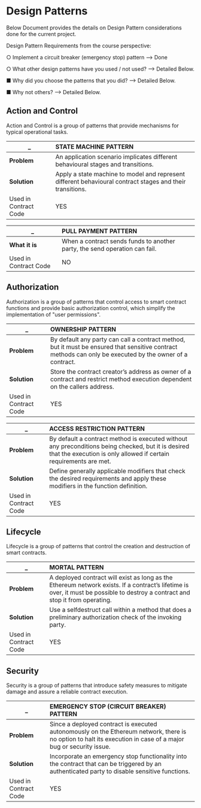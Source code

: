 ﻿
# Design Patterns

Below Document provides the details on Design Pattern considerations done for the current project. 

Design Pattern Requirements from the course perspective:

○ Implement a circuit breaker (emergency stop) pattern --> Done

○ What other design patterns have you used / not used? --> Detailed Below.

■ Why did you choose the patterns that you did? --> Detailed Below.

■ Why not others? --> Detailed Below.

## Action and Control

Action and Control is a group of patterns that provide mechanisms 
for typical operational tasks.

_ | STATE MACHINE PATTERN |
--- | :---  | 
**Problem** | An application scenario implicates different behavioural stages and transitions. | 
**Solution** | Apply a state machine to model and represent different behavioural contract stages and their transitions. | 
Used in Contract Code | YES


_ | PULL PAYMENT PATTERN |
--- | :---  | 
**What it is** | When a contract sends funds to another party, the send operation can fail. | 
Used in Contract Code | NO


## Authorization

Authorization is a group of patterns that control access to
smart contract functions and provide basic authorization control,
which simplify the implementation of "user permissions".

_ | OWNERSHIP PATTERN |
--- | :---  | 
**Problem** | By default any party can call a contract method, but it must be ensured that sensitive contract methods can only be executed by the owner of a contract. | 
**Solution** | Store the contract creator’s address as owner of a contract and restrict method execution dependent on the callers address. | 
Used in Contract Code | YES

_ | ACCESS RESTRICTION PATTERN |
--- | :---  | 
**Problem** | By default a contract method is executed without any preconditions being checked, but it is desired that the execution is only allowed if certain requirements are met. | 
**Solution** | Define generally applicable modifiers that check the desired requirements and apply these modifiers in the function definition. | 
Used in Contract Code | YES

## Lifecycle

Lifecycle is a group of patterns that control the creation and
destruction of smart contracts.

_ | MORTAL PATTERN |
--- | :---  | 
**Problem** | A deployed contract will exist as long as the Ethereum network exists. If a contract’s lifetime is over, it must be possible to destroy a contract and stop it from operating. | 
**Solution** | Use a selfdestruct call within a method that does a preliminary authorization check of the invoking party. | 
Used in Contract Code | YES

## Security

Security is a group of patterns that introduce safety measures
to mitigate damage and assure a reliable contract execution.


_ | EMERGENCY STOP (CIRCUIT BREAKER) PATTERN |
--- | :---  | 
**Problem** | Since a deployed contract is executed autonomously on the Ethereum network, there is no option to halt its execution in case of a major bug or security issue. | 
**Solution** | Incorporate an emergency stop functionality into the contract that can be triggered by an authenticated party to disable sensitive functions. | 
Used in Contract Code | YES

